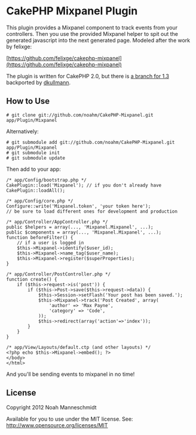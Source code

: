 CakePHP Mixpanel Plugin
=======================

This plugin provides a Mixpanel component to track events from your controllers.
Then you use the provided Mixpanel helper to spit out the generated javascript
into the next generated page. Modeled after the work by felixge:

[https://github.com/felixge/cakephp-mixpanel](https://github.com/felixge/cakephp-mixpanel)

The plugin is written for CakePHP 2.0, but there is 
[a branch for 1.3](https://github.com/noahm/CakePHP-Mixpanel/tree/1.3)
backported by [dkullmann](https://github.com/dkullmann).

How to Use
----------

    # git clone git://github.com/noahm/CakePHP-Mixpanel.git app/Plugin/Mixpanel

Alternatively:

    # git submodule add git://github.com/noahm/CakePHP-Mixpanel.git app/Plugin/Mixpanel
    # git submodule init
    # git submodule update

Then add to your app:

    /* app/Config/bootstrap.php */
    CakePlugin::load('Mixpanel'); // if you don't already have CakePlugin::loadAll();

    /* app/Config/core.php */
    Configure::write('Mixpanel.token', 'your token here');
    // be sure to load different ones for development and production

    /* app/Controller/AppController.php */
    public $helpers = array(..., 'Mixpanel.Mixpanel', ...);
    public $components = array(..., 'Mixpanel.Mixpanel', ...);
    function beforeFilter() {
        // if a user is logged in
        $this->Mixpanel->identify($user_id);
        $this->Mixpanel->name_tag($user_name);
        $this->Mixpanel->register($superProperties);
    }

    /* app/Controller/PostController.php */
    function create() {
        if ($this->request->is('post')) {
            if ($this->Post->save($this->request->data)) {
                $this->Session->setFlash('Your post has been saved.');
                $this->Mixpanel->track('Post Created', array(
                    'author' => 'Max Payne',
                    'category' => 'Code',
                ));
                $this->redirect(array('action'=>'index'));
            }
        }
    }

    /* app/View/Layouts/default.ctp (and other layouts) */
    <?php echo $this->Mixpanel->embed(); ?>
    </body>
    </html>

And you'll be sending events to mixpanel in no time!

License
-------

Copyright 2012 Noah Manneschmidt

Available for you to use under the MIT license. See: http://www.opensource.org/licenses/MIT
